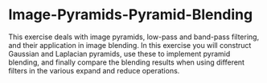 # Image-Pyramids-Pyramid-Blending

This exercise deals with image pyramids, low-pass and band-pass filtering, and their application in image
blending. In this exercise you will construct Gaussian and Laplacian pyramids, use these to implement
pyramid blending, and finally compare the blending results when using different filters in the various
expand and reduce operations.
